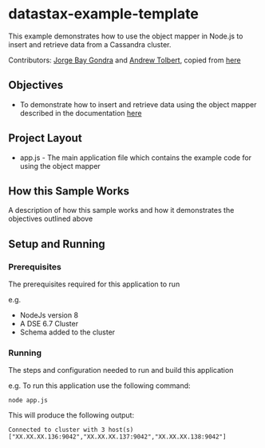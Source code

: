 # datastax-example-template
This example demonstrates how to use the object mapper in Node.js to insert and retrieve data from a Cassandra cluster.

Contributors: [Jorge Bay Gondra](https://github.com/jorgebay) and [Andrew Tolbert](https://github.com/tolbertam), copied from [here](https://github.com/datastax/nodejs-driver/blob/master/examples/mapper/mapper-insert-retrieve.js)

## Objectives

* To demonstrate how to insert and retrieve data using the object mapper described in the documentation [here](https://docs.datastax.com/en/developer/nodejs-driver/4.3/features/mapper/)
  
## Project Layout

* app.js - The main application file which contains the example code for using the object mapper

## How this Sample Works
A description of how this sample works and how it demonstrates the objectives outlined above

## Setup and Running

### Prerequisites
The prerequisites required for this application to run

e.g.
* NodeJs version 8
* A DSE 6.7 Cluster
* Schema added to the cluster

### Running
The steps and configuration needed to run and build this application

e.g.
To run this application use the following command:

`node app.js`

This will produce the following output:

`Connected to cluster with 3 host(s) ["XX.XX.XX.136:9042","XX.XX.XX.137:9042","XX.XX.XX.138:9042"]`

